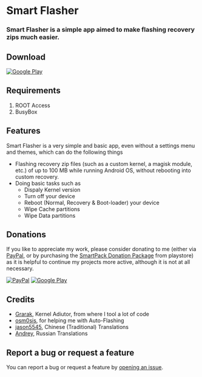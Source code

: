 # Smart Flasher

### Smart Flasher is a simple app aimed to make flashing recovery zips much easier.

## Download
[![Google Play](http://developer.android.com/images/brand/en_generic_rgb_wo_60.png)](https://play.google.com/store/apps/details?id=com.smartpack.smartflasher)

## Requirements
1. ROOT Access
2. BusyBox

## Features
Smart Flasher is a very simple and basic app, even without a settings menu and themes, which can do the following things
* Flashing recovery zip files (such as a custom kernel, a magisk module, etc.) of up to 100 MB while running Android OS, without rebooting into custom recovery.
* Doing basic tasks such as
  * Dispaly Kernel version
  * Turn off your device
  * Reboot (Normal, Recovery & Boot-loader) your device
  * Wipe Cache partitions
  * Wipe Data partitions

## Donations
If you like to appreciate my work, please consider donating to me (either via [PayPal](https://www.paypal.me/sunilpaulmathew), or by purchasing the [SmartPack Donation Package](https://play.google.com/store/apps/details?id=com.smartpack.donate) from playstore) as it is helpful to continue my projects more active, although it is not at all necessary.

[![PayPal](https://www.paypalobjects.com/webstatic/mktg/Logo/pp-logo-200px.png)](https://www.paypal.me/sunilpaulmathew)
[![Google Play](http://developer.android.com/images/brand/en_generic_rgb_wo_60.png)](https://play.google.com/store/apps/details?id=com.smartpack.donate)

## Credits
* [Grarak](https://github.com/Grarak/), Kernel Adiutor, from where I tool a lot of code
* [osm0sis](https://github.com/osm0sis/), for helping me with Auto-Flashing
* [jason5545](https://github.com/jason5545/), Chinese (Traditional) Translations
* [Andrey](https://github.com/andrey167/), Russian Translations

## Report a bug or request a feature

You can report a bug or request a feature by [opening an issue](https://github.com/SmartPack/SmartFlasher/issues/new).
